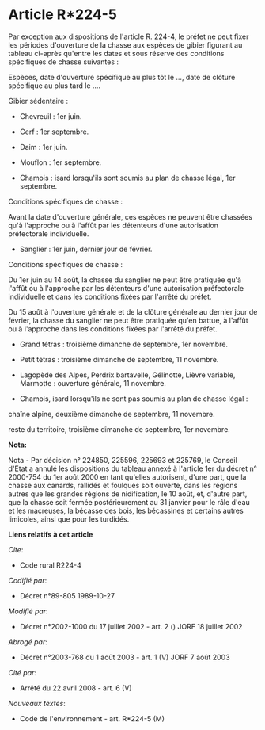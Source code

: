 # Article R*224-5

Par exception aux dispositions de l'article R. 224-4, le préfet ne peut fixer les périodes d'ouverture de la chasse aux
espèces de gibier figurant au tableau ci-après qu'entre les dates et sous réserve des conditions spécifiques de chasse
suivantes :

Espèces, date d'ouverture spécifique au plus tôt le ..., date de clôture spécifique au plus tard le ....

Gibier sédentaire :

- Chevreuil : 1er juin.

- Cerf : 1er septembre.

- Daim : 1er juin.

- Mouflon : 1er septembre.

- Chamois : isard lorsqu'ils sont soumis au plan de chasse légal, 1er septembre.

Conditions spécifiques de chasse :

Avant la date d'ouverture générale, ces espèces ne peuvent être chassées qu'à l'approche ou à l'affût par les détenteurs
d'une autorisation préfectorale individuelle.

- Sanglier : 1er juin, dernier jour de février.

Conditions spécifiques de chasse :

Du 1er juin au 14 août, la chasse du sanglier ne peut être pratiquée qu'à l'affût ou à l'approche par les détenteurs d'une
autorisation préfectorale individuelle et dans les conditions fixées par l'arrêté du préfet.

Du 15 août à l'ouverture générale et de la clôture générale au dernier jour de février, la chasse du sanglier ne peut être
pratiquée qu'en battue, à l'affût ou à l'approche dans les conditions fixées par l'arrêté du préfet.

- Grand tétras : troisième dimanche de septembre, 1er novembre.

- Petit tétras : troisième dimanche de septembre, 11 novembre.

- Lagopède des Alpes, Perdrix bartavelle, Gélinotte, Lièvre variable, Marmotte : ouverture générale, 11 novembre.

- Chamois, isard lorsqu'ils ne sont pas soumis au plan de chasse légal :

chaîne alpine, deuxième dimanche de septembre, 11 novembre.

reste du territoire, troisième dimanche de septembre, 1er novembre.

**Nota:**

Nota - Par décision n° 224850, 225596, 225693 et 225769, le Conseil d'Etat a annulé les dispositions du tableau annexé à
l'article 1er du décret n° 2000-754 du 1er août 2000 en tant qu'elles autorisent, d'une part, que la chasse aux canards,
rallidés et foulques soit ouverte, dans les régions autres que les grandes régions de nidification, le 10 août, et, d'autre
part, que la chasse soit fermée postérieurement au 31 janvier pour le râle d'eau et les macreuses, la bécasse des bois, les
bécassines et certains autres limicoles, ainsi que pour les turdidés.

**Liens relatifs à cet article**

_Cite_:

  - Code rural R224-4

_Codifié par_:

  - Décret n°89-805 1989-10-27

_Modifié par_:

  - Décret n°2002-1000 du 17 juillet 2002 - art. 2 () JORF 18 juillet 2002

_Abrogé par_:

  - Décret n°2003-768 du 1 août 2003 - art. 1 (V) JORF 7 août 2003

_Cité par_:

  - Arrêté du 22 avril 2008 - art. 6 (V)

_Nouveaux textes_:

  - Code de l'environnement - art. R*224-5 (M)
